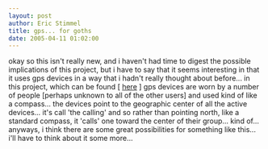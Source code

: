 ```yaml
---
layout: post
author: Eric Stimmel
title: gps... for goths
date: 2005-04-11 01:02:00
--- 
```



okay so this isn't really new, and i haven't had time to digest the possible implications of this project, but i have to say that it seems interesting in that it uses gps devices in a way that i hadn't really thought about before... in this project, which can be found [ [here][] ] gps devices are worn by a number of people [perhaps unknown to all of the other users] and used kind of like a compass... the devices point to the geographic center of all the active devices... it's call 'the calling' and so rather than pointing north, like a standard compass, it 'calls' one toward the center of their group... kind of... anyways, i think there are some great possibilities for something like this... i'll have to think about it some more...

  [here]: http://www.interaction.rca.ac.uk/alumni/04-06/Michele/rcaprojects/rca_01thecalling.htm


